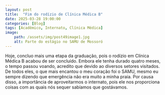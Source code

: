 ```yaml
---
layout: post
title:  "Fim do rodízio de Clínica Médica B"
date: 2025-03-28 19:00:00
categories: [Blog]
tags: [Acadêmico, Internato, Clínica Médica]
image: 
    path: /assets/img/post49image1.jpg
    alt: Parte do estágio no SAMU de Mossoró
---
```


Hoje, concluo mais uma etapa da graduação, pois o rodízio em Clínica Médica B acabou de ser concluído. Embora ele tenha durado quatro meses, o tempo passou voando, acredito que devido ao diversos setores visitados. De todos eles, o que mais encantou o meu coração foi o SAMU, mesmo eu sempre dizendo que emergência não era muito a minha praia. Por causa disso, a importância de aproveitarmos o internato, pois ele nos proporciona coisas com as quais nós sequer sabíamos que gostávamos.